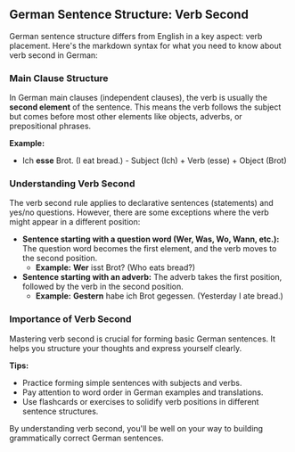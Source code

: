 ## German Sentence Structure: Verb Second

German sentence structure differs from English in a key aspect: verb placement. Here's the markdown syntax for what you need to know about verb second in German:

### Main Clause Structure

In German main clauses (independent clauses), the verb is usually the **second element** of the sentence. This means the verb follows the subject but comes before most other elements like objects, adverbs, or prepositional phrases.

**Example:**

* Ich **esse** Brot. (I eat bread.) - Subject (Ich) + Verb (esse) + Object (Brot)

### Understanding Verb Second

The verb second rule applies to declarative sentences (statements) and yes/no questions. However, there are some exceptions where the verb might appear in a different position:

* **Sentence starting with a question word (Wer, Was, Wo, Wann, etc.):** The question word becomes the first element, and the verb moves to the second position.
  * **Example:** **Wer** isst Brot? (Who eats bread?)
* **Sentence starting with an adverb:** The adverb takes the first position, followed by the verb in the second position.
  * **Example:** **Gestern** habe ich Brot gegessen. (Yesterday I ate bread.)

### Importance of Verb Second

Mastering verb second is crucial for forming basic German sentences. It helps you structure your thoughts and express yourself clearly.

**Tips:**

* Practice forming simple sentences with subjects and verbs.
* Pay attention to word order in German examples and translations.
* Use flashcards or exercises to solidify verb positions in different sentence structures.

By understanding verb second, you'll be well on your way to building grammatically correct German sentences.
